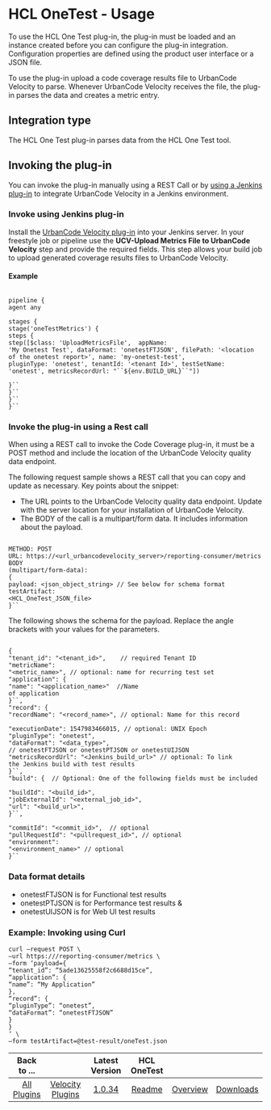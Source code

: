 
# HCL OneTest - Usage

To use the HCL One Test plug-in, the plug-in must be loaded and an instance created before you can configure the plug-in integration. Configuration properties are defined using the product user interface or a JSON file.


To use the plug-in upload a code coverage results file to UrbanCode Velocity to parse. Whenever UrbanCode Velocity receives the file, the plug-in parses the data and creates a metric entry.

## Integration type

The HCL One Test plug-in parses data from the HCL One Test tool.

## Invoking the plug-in

You can invoke the plug-in manually using a REST Call or by [using a Jenkins plug-in](#invokejenkins) to integrate UrbanCode Velocity in a Jenkins environment.

### Invoke using Jenkins plug-in

Install the [UrbanCode Velocity plug-in](https://plugins.jenkins.io/urbancode-velocity) into your Jenkins server. In your freestyle job or pipeline use the **UCV-Upload Metrics File to UrbanCode Velocity** step and provide the required fields. This step allows your build job to upload generated coverage results files to UrbanCode Velocity.

#### Example


```

pipeline {
agent any

stages {
stage('oneTestMetrics') {
steps {
step([$class: 'UploadMetricsFile',  appName:
'My Onetest Test', dataFormat: 'onetestFTJSON', filePath: '<location of the onetest report>', name: 'my-onetest-test',
pluginType: 'onetest', tenantId: '<tenant Id>', testSetName: 'onetest', metricsRecordUrl: "``${env.BUILD_URL}``"])

}``
}``
}``
}``

```

### Invoke the plug-in using a Rest call

When using a REST call to invoke the Code Coverage plug-in, it must be a POST method and include the location of the UrbanCode Velocity quality data endpoint.

The following request sample shows a REST call that you can copy and update as necessary. Key points about the snippet:

* The URL points to the UrbanCode Velocity quality data endpoint. Update with the server location for your installation of UrbanCode Velocity.
* The BODY of the call is a multipart/form data. It includes information about the payload.


```

METHOD: POST
URL: https://<url_urbancodevelocity_server>/reporting-consumer/metrics
BODY
(multipart/form-data):
{
payload: <json_object_string> // See below for schema format
testArtifact:
<HCL_OneTest_JSON_file>
}``

```


The following shows the schema for the payload. Replace the angle brackets with your values for the parameters.


```

{
"tenant_id": "<tenant_id>",    // required Tenant ID
"metricName":
"<metric_name>", // optional: name for recurring test set
"application": {
"name": "<application_name>"  //Name
of application
}``,
"record": {
"recordName": "<record_name>", // optional: Name for this record

"executionDate": 1547983466015, // optional: UNIX Epoch
"pluginType": "onetest",
"dataFormat": "<data_type>",
// onetestFTJSON or onetestPTJSON or onetestUIJSON
"metricsRecordUrl": "<Jenkins_build_url>" // optional: To link
the Jenkins build with test results
}``,
"build": {  // Optional: One of the following fields must be included

"buildId": "<build_id>",
"jobExternalId": "<external_job_id>",
"url": "<build_url>",
}``,

"commitId": "<commit_id>",  // optional
"pullRequestId": "<pullrequest_id>", // optional
"environment":
"<environment_name>" // optional
}``

```

### Data format details

* onetestFTJSON is for Functional test results
* onetestPTJSON is for Performance test results &
* onetestUIJSON is for Web UI test results

### Example: Invoking using Curl
```
curl –request POST \
–url https:///reporting-consumer/metrics \
–form ‘payload={
“tenant_id”: “5ade13625558f2c6688d15ce”,
“application”: {
“name”: “My Application”
},
“record”: {
“pluginType”: “onetest”,
“dataFormat”: “onetestFTJSON”
}
}
‘ \
–form testArtifact=@test-result/oneTest.json

```

|Back to ...||Latest Version|HCL OneTest |||
| :---: | :---: | :---: | :---: | :---: | :---: |
|[All Plugins](../../index.md)|[Velocity Plugins](../README.md)|[1.0.34](https://raw.githubusercontent.com/UrbanCode/IBM-UCV-PLUGINS/main/files/ucv-ext-onetest/ucv-ext-onetest-1.0.34.tar.7z.001)|[Readme](README.md)|[Overview](overview.md)|[Downloads](downloads.md)|
